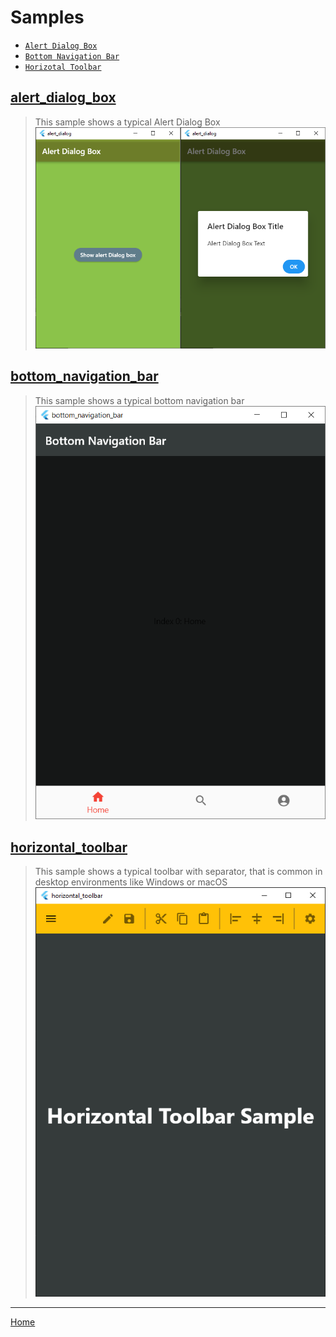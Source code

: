 # Samples
- [`Alert Dialog Box`](#alert_dialog_box)
- [`Bottom Navigation Bar`](#bottom_navigation_bar)
- [`Horizotal Toolbar`](#horizontal_toolbar)

## <a name="alert_dialog_box"></a>[**alert_dialog_box**](alert_dialog_box/lib/main.dart)
> This sample shows a typical Alert Dialog Box
![Flutter Sample - Alert Dialog Box](images/flutter_sample-Alert_Dialog_Box.png)


## <a name="bottom_navigation_bar"></a>[**bottom_navigation_bar**](bottom_navigation_bar/lib/main.dart)
> This sample shows a typical bottom navigation bar
![Flutter Sample - Bottom Navigation Bar](images/flutter_sample-Bottom_Navigation_Bar.png)


## <a name="horizontal_toolbar"></a>[**horizontal_toolbar**](horizontal_toolbar/lib/main.dart)
> This sample shows a typical toolbar with separator, that is common in desktop environments like Windows or macOS
![Flutter Sample - Horizontal Toolbar](images/flutter_sample-Horizontal_Toolbar.png)


---
[Home](../README.md)
